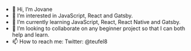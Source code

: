 - 👋 Hi, I’m Jovane
- 👀 I’m interested in JavaScript, React and Gatsby.
- 🌱 I’m currently learning JavaScript, React, React Native and Gatsby.
- 💞️ I’m looking to collaborate on any beginner project so that I can both help and learn.
- 📫 How to reach me: Twitter: @teufel8

<!---
jcgsr/jcgsr is a ✨ special ✨ repository because its `README.md` (this file) appears on your GitHub profile.
You can click the Preview link to take a look at your changes.
--->
